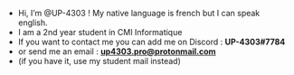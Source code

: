 - Hi, I’m @UP-4303 ! My native language is french but I can speak english.
- I am a 2nd year student in CMI Informatique
- If you want to contact me you can add me on Discord : **UP-4303#7784**
- or send me an email : **<up4303.pro@protonmail.com>**
- (if you have it, use my student mail instead)
